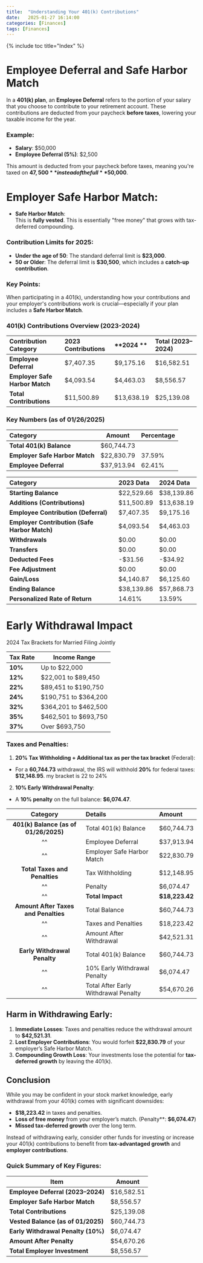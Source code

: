 ```yaml
---
title:  "Understanding Your 401(k) Contributions"
date:   2025-01-27 16:14:00
categories: [Finances] 
tags: [Finances]
---
```

{% include toc title="Index" %}

# Employee Deferral and Safe Harbor Match
In a **401(k) plan**, an **Employee Deferral** refers to the portion of your salary that you choose to contribute to your 
retirement account. These contributions are deducted from your paycheck **before taxes**, lowering your taxable income for the year.

### Example:
- **Salary**: $50,000
- **Employee Deferral (5%)**: $2,500  

This amount is deducted from your paycheck before taxes, meaning you're taxed on **$47,500** instead of the full **$50,000**.

# **Employer Safe Harbor Match**:
- **Safe Harbor Match**:  
This is **fully vested**. This is essentially "free money" that grows with tax-deferred compounding.

### Contribution Limits for 2025:
- **Under the age of 50**: The standard deferral limit is **$23,000**.
- **50 or Older**: The deferral limit is **$30,500**, which includes a **catch-up contribution**.

### Key Points:
When participating in a 401(k), understanding how your contributions and your employer's contributions work is 
crucial—especially if your plan includes a **Safe Harbor Match**. 

### **401(k) Contributions Overview (2023-2024)**

| **Contribution Category**       | **2023 Contributions** | **2024 **  | **Total (2023–2024)** |
|:--------------------------------|:-----------------------|:-----------|:----------------------|
| **Employee Deferral**           | $7,407.35              | $9,175.16  | $16,582.51            |
| **Employer Safe Harbor Match**  | $4,093.54              | $4,463.03  | $8,556.57             |
| **Total Contributions**         | $11,500.89             | $13,638.19 | $25,139.08            |

### **Key Numbers (as of 01/26/2025)**

| **Category**                   | **Amount** | **Percentage** |
|:-------------------------------|------------|----------------|
| **Total 401(k) Balance**       | $60,744.73 |                |
| **Employer Safe Harbor Match** | $22,830.79 | 37.59%         |
| **Employee Deferral**          | $37,913.94 | 62.41%         |


| **Category**                                  | **2023 Data** | **2024 Data** |
|:----------------------------------------------|:--------------|:--------------|
| **Starting Balance**                          | $22,529.66    | $38,139.86    |
| **Additions (Contributions)**                 | $11,500.89    | $13,638.19    |
| **Employee Contribution (Deferral)**          | $7,407.35     | $9,175.16     |
| **Employer Contribution (Safe Harbor Match)** | $4,093.54     | $4,463.03     |
| **Withdrawals**                               | $0.00         | $0.00         |
| **Transfers**                                 | $0.00         | $0.00         |
| **Deducted Fees**                             | -$31.56       | -$34.92       |
| **Fee Adjustment**                            | $0.00         | $0.00         |
| **Gain/Loss**                                 | $4,140.87     | $6,125.60     |
| **Ending Balance**                            | $38,139.86    | $57,868.73    |
| **Personalized Rate of Return**               | 14.61%        | 13.59%        |


# Early Withdrawal Impact
2024 Tax Brackets for Married Filing Jointly

| **Tax Rate** | **Income Range**             |
|--------------|------------------------------|
| **10%**      | Up to $22,000                |
| **12%**      | $22,001 to $89,450           |
| **22%**      | $89,451 to $190,750          |
| **24%**      | $190,751 to $364,200         |
| **32%**      | $364,201 to $462,500         |
| **35%**      | $462,501 to $693,750         |
| **37%**      | Over $693,750                |


### Taxes and Penalties:
1. **20% Tax Withholding + Additional tax as per the tax bracket** (Federal):
- For a **60,744.73** withdrawal, the IRS will withhold **20%** for federal taxes: **$12,148.95**. my bracket is 22 to 24%
2. **10% Early Withdrawal Penalty**:
- A **10% penalty** on the full balance: **$6,074.47**.

|             **Category**              | **Details**                          | **Amount**         |
|:-------------------------------------:|:-------------------------------------|:-------------------|
| **401(k) Balance (as of 01/26/2025)** | Total 401(k) Balance                 | $60,744.73         |
|                  ^^                   | Employee Deferral                    | $37,913.94         |
|                  ^^                   | Employer Safe Harbor Match           | $22,830.79         |
|     **Total Taxes and Penalties**     | Tax Withholding                      | $12,148.95         |
|                  ^^                   | Penalty                              | $6,074.47          |
|                  ^^                   | **Total Impact**                     | **$18,223.42**     |
| **Amount After Taxes and Penalties**  | Total Balance                        | $60,744.73         |
|                  ^^                   | Taxes and Penalties                  | $18,223.42         |
|                  ^^                   | Amount After Withdrawal              | $42,521.31         |
|     **Early Withdrawal Penalty**      | Total 401(k) Balance                 | $60,744.73         |
|                  ^^                   | 10% Early Withdrawal Penalty         | $6,074.47          |
|                  ^^                   | Total After Early Withdrawal Penalty | $54,670.26         |


## **Harm in Withdrawing Early**:

1. **Immediate Losses**: Taxes and penalties reduce the withdrawal amount to **$42,521.31**.
2. **Lost Employer Contributions**: You would forfeit **$22,830.79** of your employer’s Safe Harbor Match.
3. **Compounding Growth Loss**: Your investments lose the potential for **tax-deferred growth** by leaving the 401(k).


## Conclusion

While you may be confident in your stock market knowledge, early withdrawal from your 401(k) comes with significant downsides:
- **$18,223.42** in taxes and penalties.
- **Loss of free money** from your employer’s match. (Penalty**: **$6,074.47**)
- **Missed tax-deferred growth** over the long term.

Instead of withdrawing early, consider other funds for investing or increase your 401(k) contributions to benefit from 
**tax-advantaged growth** and **employer contributions**.

### Quick Summary of Key Figures:

| **Item**                         | **Amount**               |
|-----------------------------------|--------------------------|
| **Employee Deferral (2023–2024)** | $16,582.51               |
| **Employer Safe Harbor Match**   | $8,556.57                |
| **Total Contributions**          | $25,139.08               |
| **Vested Balance (as of 01/2025)**| $60,744.73               |
| **Early Withdrawal Penalty (10%)**| $6,074.47                |
| **Amount After Penalty**         | $54,670.26               |
| **Total Employer Investment**    | $8,556.57                |

